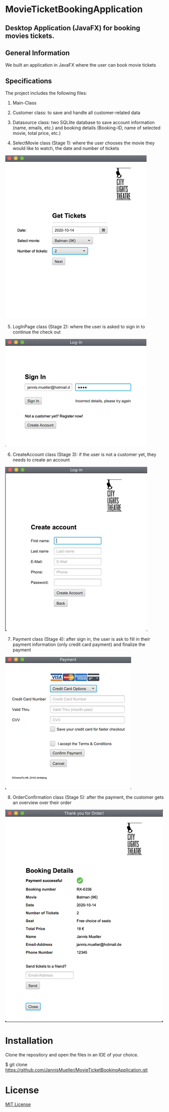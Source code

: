 # MovieTicketBookingApplication

##  Desktop Application (JavaFX) for booking movies tickets.

## General Information
We built an application in JavaFX where the user can book movie tickets


## Specifications
The project includes the following files:

1. Main-Class

2. Customer class: to save and handle all customer-related data

3. Datasource class: two SQLlite database to save account information (name, emails, etc.) and booking details (Booking-ID, name of selected movie, total price, etc.)

4. SelectMovie class (Stage 1): where the user chooses the movie they would like to watch, the date and number of tickets

 ![alt text](https://github.com/JannisMueller/MovieTicketBookingApplication/blob/master/Stage%201.png)

5. LogInPage class (Stage 2): where the user is asked to sign in to continue the check out

![alt text](https://github.com/JannisMueller/MovieTicketBookingApplication/blob/master/Stage%202.png)

6. CreateAccount class (Stage 3): if the user is not a customer yet, they needs to create an account 

![alt text](https://github.com/JannisMueller/MovieTicketBookingApplication/blob/master/Stage%203.png)

7. Payment class (Stage 4): after sign in, the user is ask to fill in their payment information (only credit card payment) and finalize the payment

![alt text](https://github.com/JannisMueller/MovieTicketBookingApplication/blob/master/Stage%204.png)

8. OrderConfirmation class (Stage 5): after the payment, the customer gets an overview over their order

![alt text](https://github.com/JannisMueller/MovieTicketBookingApplication/blob/master/Stage%205.png)



# Installation
Clone the repository and open the files in an IDE of your choice.  

$ git clone https://github.com/JannisMueller/MovieTicketBookingApplication.git

# License 

[MIT License](https://opensource.org/licenses/MIT)

